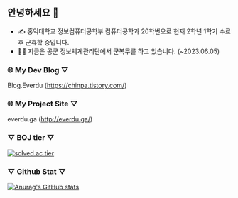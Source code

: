 ## 안녕하세요 👋
- ✍ 홍익대학교 정보컴퓨터공학부 컴퓨터공학과 20학번으로 현재 2학년 1학기 수료 후 군휴학 중입니다.
- 💂‍♂️ 지금은 공군 정보체계관리단에서 군복무를 하고 있습니다. (~2023.06.05)

### 🌐 My Dev Blog ▽  
Blog.Everdu (https://chinpa.tistory.com/)

### 🌐 My Project Site ▽  
everdu.ga (http://everdu.ga/)

### ▽  BOJ tier  ▽  
[![solved.ac tier](http://mazassumnida.wtf/api/generate_badge?boj=kckc0608)](https://solved.ac/kckc0608)

### ▽  Github Stat  ▽   
[![Anurag's GitHub stats](https://github-readme-stats.vercel.app/api?username=kckc0608)](https://github.com/anuraghazra/github-readme-stats)
